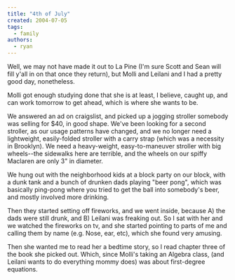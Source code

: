 ```yaml
---
title: "4th of July"
created: 2004-07-05
tags:
  - family
authors:
  - ryan
---
```


Well, we may not have made it out to La Pine (I'm sure Scott and Sean will fill y'all in on that once they return), but Molli and Leilani and I had a pretty good day, nonetheless.

Molli got enough studying done that she is at least, I believe, caught up, and can work tomorrow to get ahead, which is where she wants to be.

We answered an ad on craigslist, and picked up a jogging stroller somebody was selling for $40, in good shape. We've been looking for a second stroller, as our usage patterns have changed, and we no longer need a lightweight, easily-folded stroller with a carry strap (which was a necessity in Brooklyn). We need a heavy-weight, easy-to-maneuver stroller with big wheels--the sidewalks here are terrible, and the wheels on our spiffy Maclaren are only 3" in diameter.

We hung out with the neighborhood kids at a block party on our block, with a dunk tank and a bunch of drunken dads playing "beer pong", which was basically ping-pong where you tried to get the ball into somebody's beer, and mostly involved more drinking.

Then they started setting off fireworks, and we went inside, because A) the dads were still drunk, and B) Leilani was freaking out. So I sat with her and we watched the fireworks on tv, and she started pointing to parts of me and calling them by name (e.g. Nose, ear, etc), which she found very amusing.

Then she wanted me to read her a bedtime story, so I read chapter three of the book she picked out. Which, since Molli's taking an Algebra class, (and Leilani wants to do everything mommy does) was about first-degree equations.
